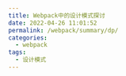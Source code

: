 ```yaml
---
title: Webpack中的设计模式探讨
date: 2022-04-26 11:01:52
permalink: /webpack/summary/dp/
categories:
  - webpack
tags:
  - 设计模式
---
```

